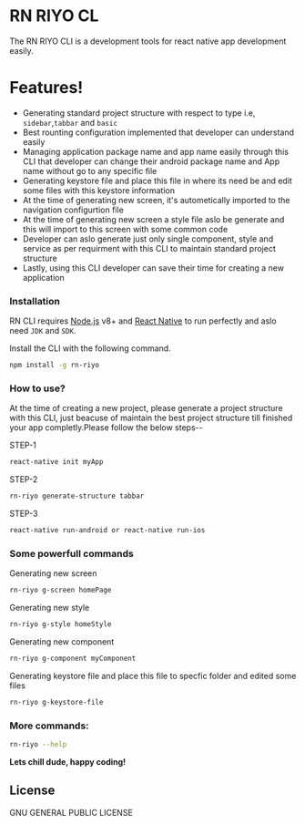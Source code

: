 # RN RIYO CL

The RN RIYO CLI is a development tools for react native app development easily.
# Features!

  - Generating standard project structure with respect to type i.e, `sidebar`,`tabbar` and `basic`
  - Best rounting configuration implemented that developer can understand easily
  - Managing application package name and app name easily through this CLI that developer can change their android package name and App name without go to any specific file
  - Generating keystore file and place this file in where its need be and edit some files with this keystore information
  - At the time of generating new screen, it's autometically imported to the navigation configurtion file
  - At the time of generating new screen a style file aslo be generate and this will import to this screen with some common code
  - Developer can aslo generate just only single component, style and service as per requirment with this CLI to maintain standard project structure
  - Lastly, using this CLI developer can save their time for creating a new application



### Installation

RN CLI requires [Node.js](https://nodejs.org/) v8+ and [React Native](https://facebook.github.io/react-native/docs/getting-started) to run perfectly and aslo need `JDK` and `SDK`.


Install the CLI with the following command.

```sh
npm install -g rn-riyo
```


### How to use?

At the time of creating a new project, please generate a project structure with this CLI, just beacuse of maintain the best project structure till finished your app completly.Please follow the below steps--

STEP-1
```sh
react-native init myApp
```
STEP-2
```sh
rn-riyo generate-structure tabbar
```
STEP-3
```sh
react-native run-android or react-native run-ios
```

### Some powerfull commands

Generating new screen
```sh
rn-riyo g-screen homePage
```
Generating new style
```sh
rn-riyo g-style homeStyle
```
Generating new component
```sh
rn-riyo g-component myComponent
```
Generating keystore file and place this file to specfic folder and edited some files
```sh
rn-riyo g-keystore-file
```
### More commands:
```sh
rn-riyo --help
```



**Lets chill dude, happy coding!**

License
----

GNU GENERAL PUBLIC LICENSE


